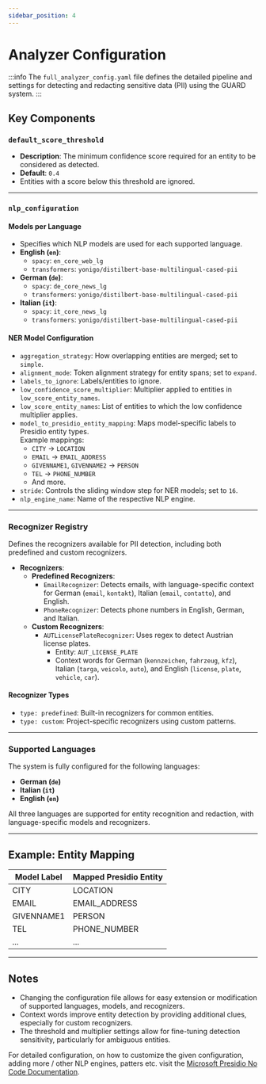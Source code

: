 ```yaml
---
sidebar_position: 4
---
```


# Analyzer Configuration

:::info
The `full_analyzer_config.yaml` file defines the detailed pipeline and settings for detecting and redacting sensitive data (PII) using the GUARD system.
:::

## Key Components

### `default_score_threshold`
- **Description**: The minimum confidence score required for an entity to be considered as detected.
- **Default**: `0.4`
- Entities with a score below this threshold are ignored.

---

### `nlp_configuration`

#### Models per Language
- Specifies which NLP models are used for each supported language.
- **English (`en`)**:
  - `spacy`: `en_core_web_lg`
  - `transformers`: `yonigo/distilbert-base-multilingual-cased-pii`
- **German (`de`)**:
  - `spacy`: `de_core_news_lg`
  - `transformers`: `yonigo/distilbert-base-multilingual-cased-pii`
- **Italian (`it`)**:
  - `spacy`: `it_core_news_lg`
  - `transformers`: `yonigo/distilbert-base-multilingual-cased-pii`

#### NER Model Configuration
- `aggregation_strategy`: How overlapping entities are merged; set to `simple`.
- `alignment_mode`: Token alignment strategy for entity spans; set to `expand`.
- `labels_to_ignore`: Labels/entities to ignore.
- `low_confidence_score_multiplier`: Multiplier applied to entities in `low_score_entity_names`.
- `low_score_entity_names`: List of entities to which the low confidence multiplier applies.
- `model_to_presidio_entity_mapping`: Maps model-specific labels to Presidio entity types.  
  Example mappings:
  - `CITY` → `LOCATION`
  - `EMAIL` → `EMAIL_ADDRESS`
  - `GIVENNAME1`, `GIVENNAME2` → `PERSON`
  - `TEL` → `PHONE_NUMBER`
  - And more.
- `stride`: Controls the sliding window step for NER models; set to `16`.
- `nlp_engine_name`: Name of the respective NLP engine.

---

### Recognizer Registry

Defines the recognizers available for PII detection, including both predefined and custom recognizers.

- **Recognizers**:
  - **Predefined Recognizers**:
    - `EmailRecognizer`: Detects emails, with language-specific context for German (`email`, `kontakt`), Italian (`email`, `contatto`), and English.
    - `PhoneRecognizer`: Detects phone numbers in English, German, and Italian.
  - **Custom Recognizers**:
    - `AUTLicensePlateRecognizer`: Uses regex to detect Austrian license plates.  
      - Entity: `AUT_LICENSE_PLATE`
      - Context words for German (`kennzeichen`, `fahrzeug`, `kfz`), Italian (`targa`, `veicolo`, `auto`), and English (`license`, `plate`, `vehicle`, `car`).

#### Recognizer Types
- `type: predefined`: Built-in recognizers for common entities.
- `type: custom`: Project-specific recognizers using custom patterns.

---

### Supported Languages

The system is fully configured for the following languages:
- **German (`de`)**
- **Italian (`it`)**
- **English (`en`)**

All three languages are supported for entity recognition and redaction, with language-specific models and recognizers.

---

## Example: Entity Mapping

| Model Label   | Mapped Presidio Entity |
|---------------|-----------------------|
| CITY          | LOCATION              |
| EMAIL         | EMAIL_ADDRESS         |
| GIVENNAME1    | PERSON                |
| TEL           | PHONE_NUMBER          |
| ...           | ...                   |

---

## Notes

- Changing the configuration file allows for easy extension or modification of supported languages, models, and recognizers.
- Context words improve entity detection by providing additional clues, especially for custom recognizers.
- The threshold and multiplier settings allow for fine-tuning detection sensitivity, particularly for ambiguous entities.

For detailed configuration, on how to customize the given configuration, adding more / other NLP engines, patters etc. visit the [Microsoft Presidio No Code Documentation](https://microsoft.github.io/presidio/tutorial/08_no_code/).